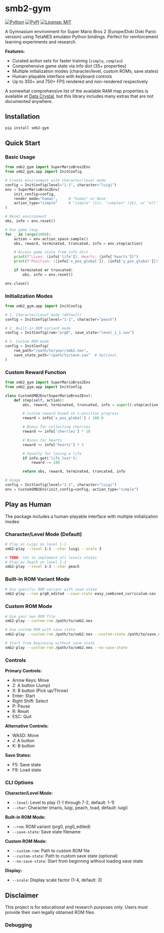 # smb2-gym

[![Python](https://img.shields.io/pypi/pyversions/smb2-gym)](https://pypi.org/project/smb2-gym/)
[![PyPI](https://img.shields.io/pypi/v/smb2-gym)](https://pypi.org/project/smb2-gym/)
[![License: MIT](https://img.shields.io/badge/License-MIT-yellow.svg)](https://opensource.org/licenses/MIT)

A Gymnasium environment for Super Mario Bros 2 (Europe/Doki Doki Panic version) using TetaNES emulator Python bindings. Perfect for reinforcement learning experiments and research.

**Features:**
- Curated action sets for faster training (`simple`, `complex`)
- Comprehensive game state via info dict (35+ properties)
- Multiple initialization modes (character/level, custom ROMs, save states)
- Human-playable interface with keyboard controls
- Up to 350+ and 750+ FPS rendered and non-rendered respectively

A somewhat comprehensive list of the available RAM map properties is available at [Data Crystal](https://datacrystal.tcrf.net/wiki/Super_Mario_Bros._2_(NES)/RAM_map), but this library includes many extras that are not documented anywhere.

## Installation

```bash
pip install smb2-gym
```

## Quick Start

### Basic Usage

```python
from smb2_gym import SuperMarioBros2Env
from smb2_gym.app import InitConfig

# Create environment with character/level mode
config = InitConfig(level="1-1", character="luigi")
env = SuperMarioBros2Env(
    init_config=config,
    render_mode="human",     # "human" or None
    action_type="simple"     # "simple" (11), "complex" (16), or "all" (256)
)

# Reset environment
obs, info = env.reset()

# Run game loop
for _ in range(1000):
    action = env.action_space.sample()
    obs, reward, terminated, truncated, info = env.step(action)

    # Access game state from info dict
    print(f"Lives: {info['life']}, Hearts: {info['hearts']}")
    print(f"Position: ({info['x_pos_global']}, {info['y_pos_global']})")

    if terminated or truncated:
        obs, info = env.reset()

env.close()
```

### Initialization Modes

```python
from smb2_gym.app import InitConfig

# 1. Character/Level mode (default)
config = InitConfig(level="1-1", character="peach")

# 2. Built-in ROM variant mode
config = InitConfig(rom="prg0", save_state="level_1_1.sav")

# 3. Custom ROM mode
config = InitConfig(
    rom_path="/path/to/your/smb2.nes",
    save_state_path="/path/to/save.sav"  # Optional
)
```

### Custom Reward Function

```python
from smb2_gym import SuperMarioBros2Env
from smb2_gym.app import InitConfig

class CustomSMB2Env(SuperMarioBros2Env):
    def step(self, action):
        obs, reward, terminated, truncated, info = super().step(action)

        # Custom reward based on x-position progress
        reward = info['x_pos_global'] / 100.0

        # Bonus for collecting cherries
        reward += info['cherries'] * 10

        # Bonus for hearts
        reward += info['hearts'] * 5

        # Penalty for losing a life
        if info.get('life_lost'):
            reward -= 100

        return obs, reward, terminated, truncated, info

# Usage
config = InitConfig(level="1-1", character="luigi")
env = CustomSMB2Env(init_config=config, action_type="simple")
```

## Play as Human

The package includes a human-playable interface with multiple initialization modes:

### Character/Level Mode (Default)
```bash
# Play as Luigi on level 1-1
smb2-play --level 1-1 --char luigi --scale 3

# TODO: Yet to implement all levels states
# Play as Peach on level 2-3
smb2-play --level 2-3 --char peach 
```

### Built-in ROM Variant Mode
```bash
# Use specific ROM variant with save state
smb2-play --rom prg0_edited --save-state easy_combined_curriculum.sav
```

### Custom ROM Mode  
```bash
# Use your own ROM file
smb2-play --custom-rom /path/to/smb2.nes

# Use custom ROM with save state
smb2-play --custom-rom /path/to/smb2.nes --custom-state /path/to/save.sav

# Start from beginning without save state
smb2-play --custom-rom /path/to/smb2.nes --no-save-state
```

### Controls

**Primary Controls:**
- Arrow Keys: Move
- Z: A button (Jump)
- X: B button (Pick up/Throw)
- Enter: Start
- Right Shift: Select
- P: Pause
- R: Reset
- ESC: Quit

**Alternative Controls:**
- WASD: Move
- J: A button
- K: B button

**Save States:**
- F5: Save state
- F9: Load state

### CLI Options

**Character/Level Mode:**
- `--level`: Level to play (1-1 through 7-2, default: 1-1)
- `--char`: Character (mario, luigi, peach, toad, default: luigi)

**Built-in ROM Mode:**
- `--rom`: ROM variant (prg0, prg0_edited)
- `--save-state`: Save state filename

**Custom ROM Mode:**
- `--custom-rom`: Path to custom ROM file
- `--custom-state`: Path to custom save state (optional)
- `--no-save-state`: Start from beginning without loading save state

**Display:**
- `--scale`: Display scale factor (1-4, default: 3)

## Disclaimer

This project is for educational and research purposes only. Users must provide their own legally obtained ROM files.

### Debugging


